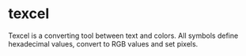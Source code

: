 # texcel
Texcel is a converting tool between text and colors. All symbols define hexadecimal values, convert to RGB values and set pixels.
